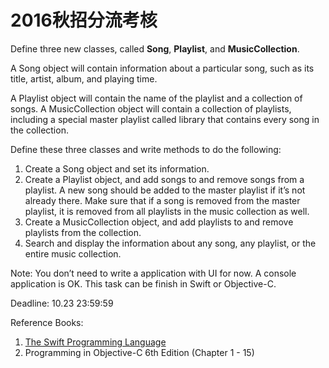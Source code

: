 # 2016秋招分流考核
Define three new classes, called **Song**, **Playlist**, and **MusicCollection**. 

A Song object will contain information about a particular song, such as its title, artist, album, and playing time. 

A Playlist object will contain the name of the playlist and a collection of songs. A MusicCollection object will contain a collection of playlists, including a special master playlist called library that contains every song in the collection. 

Define these three classes and write methods to do the following:
 
1. Create a Song object and set its information.
2. Create a Playlist object, and add songs to and remove songs from a playlist. A new song should be added to the master playlist if it’s not already there. Make sure that if a song is removed from the master playlist, it is removed from all playlists in the music collection as well.
3. Create a MusicCollection object, and add playlists to and remove playlists from the collection.
4. Search and display the information about any song, any playlist, or the entire music collection.
 
Note:
You don’t need to write a application with UI for now. A console application is OK.
This task can be finish in Swift or Objective-C.

Deadline:
10.23 23:59:59

Reference Books:

1. [The Swift Programming Language](https://swift.org/documentation/#the-swift-programming-language)
2. Programming in Objective-C 6th Edition (Chapter 1 - 15)